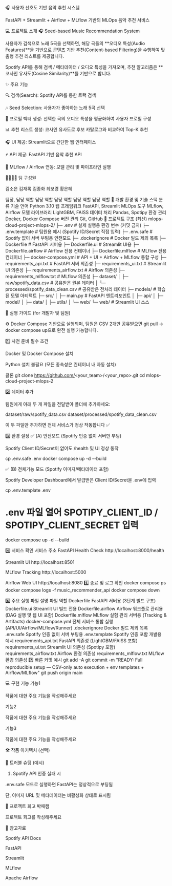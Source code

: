 🎧 사용자 선호도 기반 음악 추천 시스템

FastAPI + Streamlit + Airflow + MLflow 기반의 MLOps 음악 추천 서비스

💻 프로젝트 소개
🎧 Seed-based Music Recommendation System

사용자가 검색으로 노래 5곡을 선택하면, 해당 곡들의 **오디오 특성(Audio Features)**을 기반으로
콘텐츠 기반 추천(Content-based Filtering)을 수행하여 맞춤형 추천 리스트를 제공합니다.

Spotify API를 통해 검색 / 메타데이터 / 오디오 특성을 가져오며,
추천 알고리즘은 **코사인 유사도(Cosine Similarity)**를 기반으로 합니다.

✨ 주요 기능

🔍 검색(Search): Spotify API를 통한 트랙 검색

🎶 Seed Selection: 사용자가 좋아하는 노래 5곡 선택

🧩 프로필 벡터 생성: 선택한 곡의 오디오 특성을 평균화하여 사용자 프로필 구성

📊 추천 리스트 생성: 코사인 유사도로 후보 카탈로그와 비교하여 Top-K 추천

🎧 UI 제공: Streamlit으로 간단한 웹 인터페이스

⚡ API 제공: FastAPI 기반 음악 추천 API

🧠 MLflow / Airflow 연동: 모델 관리 및 파이프라인 실행

👨‍👩‍👦‍👦 팀 구성원
	
	
	
	

김소은
	김재록
	김종화
	최보경
	황은혜

팀장, 담당 역할	담당 역할	담당 역할	담당 역할	담당 역할
🔨 개발 환경 및 기술 스택
분류	기술
언어	Python 3.10
웹 프레임워크	FastAPI, Streamlit
MLOps 도구	MLflow, Airflow
모델 라이브러리	LightGBM, FAISS
데이터 처리	Pandas, Spotipy
환경 관리	Docker, Docker Compose
버전 관리	Git, GitHub
📂 프로젝트 구조 (최신)
mlops-cloud-project-mlops-2/
├─ .env                     # 실제 실행용 환경 변수 (커밋 금지)
├─ .env.template            # 팀원용 예시 (Spotify ID/Secret 직접 입력)
├─ .env.safe                # Spotify 없이 서버 부팅용 안전모드
├─ .dockerignore            # Docker 빌드 제외 목록
├─ Dockerfile               # FastAPI 서버용
├─ Dockerfile.ui            # Streamlit UI용
├─ Dockerfile.airflow       # Airflow 전용 컨테이너
├─ Dockerfile.mlflow        # MLflow 전용 컨테이너
├─ docker-compose.yml       # API + UI + Airflow + MLflow 통합 구성
├─ requirements_api.txt     # FastAPI 서버 의존성
├─ requirements_ui.txt      # Streamlit UI 의존성
├─ requirements_airflow.txt # Airflow 의존성
├─ requirements_mlflow.txt  # MLflow 의존성
├─ dataset/
│   ├─ raw/spotify_data.csv              # 공유받은 원본 데이터
│   └─ processed/spotify_data_clean.csv  # 공유받은 전처리 데이터
├─ models/                               # 학습된 모델 아티팩트
├─ src/
│   ├─ main.py                           # FastAPI 엔트리포인트
│   ├─ api/
│   ├─ model/
│   ├─ data/
│   ├─ utils/
│   └─ web/
└─ web/                                  # Streamlit UI 소스

🚀 실행 가이드 (for 개발자 및 팀원)

⚙️ Docker Compose 기반으로 실행되며,
팀원은 CSV 2개만 공유받으면 git pull → docker compose up으로 완전 실행 가능합니다.

1️⃣ 사전 준비
필수 조건

Docker 및 Docker Compose 설치

Python 설치 불필요 (모든 종속성은 컨테이너 내 자동 설치)

클론
git clone https://github.com/<your_team>/<your_repo>.git
cd mlops-cloud-project-mlops-2

2️⃣ 데이터 추가

팀원에게 아래 두 개 파일을 전달받아 폴더에 추가하세요:

dataset/raw/spotify_data.csv
dataset/processed/spotify_data_clean.csv


이 두 파일만 추가하면 전체 서비스가 정상 작동합니다 ✅

3️⃣ 환경 설정
✅ (A) 안전모드 (Spotify 인증 없이 서버만 부팅)

Spotify Client ID/Secret이 없어도 /health 및 UI 정상 동작

cp .env.safe .env
docker compose up -d --build

✅ (B) 전체기능 모드 (Spotify 이미지/메타데이터 포함)

Spotify Developer Dashboard에서 발급받은 Client ID/Secret을 .env에 입력

cp .env.template .env
# .env 파일 열어 SPOTIPY_CLIENT_ID / SPOTIPY_CLIENT_SECRET 입력
docker compose up -d --build

4️⃣ 서비스 확인
서비스	주소
FastAPI Health Check	http://localhost:8000/health

Streamlit UI	http://localhost:8501

MLflow Tracking	http://localhost:5000

Airflow Web UI	http://localhost:8080
5️⃣ 종료 및 로그 확인
docker compose ps
docker compose logs -f music_recommender_api
docker compose down

6️⃣ 주요 실행 파일 설명
파일	역할
Dockerfile	FastAPI 서버용 (3단계 빌드 구조)
Dockerfile.ui	Streamlit UI 빌드 전용
Dockerfile.airflow	Airflow 워크플로 관리용 (DAG 실행 및 웹 UI 포함)
Dockerfile.mlflow	MLflow 실험 관리 서버용 (Tracking & Artifacts)
docker-compose.yml	전체 서비스 통합 실행 (API/UI/Airflow/MLflow/Runner)
.dockerignore	Docker 빌드 제외 목록
.env.safe	Spotify 인증 없이 서버 부팅용
.env.template	Spotify 인증 포함 개발용 예시
requirements_api.txt	FastAPI 의존성 (LightGBM/FAISS 포함)
requirements_ui.txt	Streamlit UI 의존성 (Spotipy 포함)
requirements_airflow.txt	Airflow 환경 의존성
requirements_mlflow.txt	MLflow 환경 의존성
7️⃣ 빠른 커밋 예시
git add -A
git commit -m "READY: Full reproducible setup — CSV-only auto execution + env templates + Airflow/MLflow"
git push origin main

💻 구현 기능
기능1

작품에 대한 주요 기능을 작성해주세요

기능2

작품에 대한 주요 기능을 작성해주세요

기능3

작품에 대한 주요 기능을 작성해주세요

🛠️ 작품 아키텍처 (선택)

🚨 트러블 슈팅 (예시)
1. Spotify API 인증 실패 시

.env.safe 모드로 실행하면 FastAPI는 정상적으로 부팅됨

단, 이미지 URL 및 메타데이터는 비활성화 상태로 표시됨

📌 프로젝트 회고
박패캠

프로젝트 회고를 작성해주세요

📰 참고자료

Spotify API Docs

FastAPI

Streamlit

MLflow

Apache Airflow